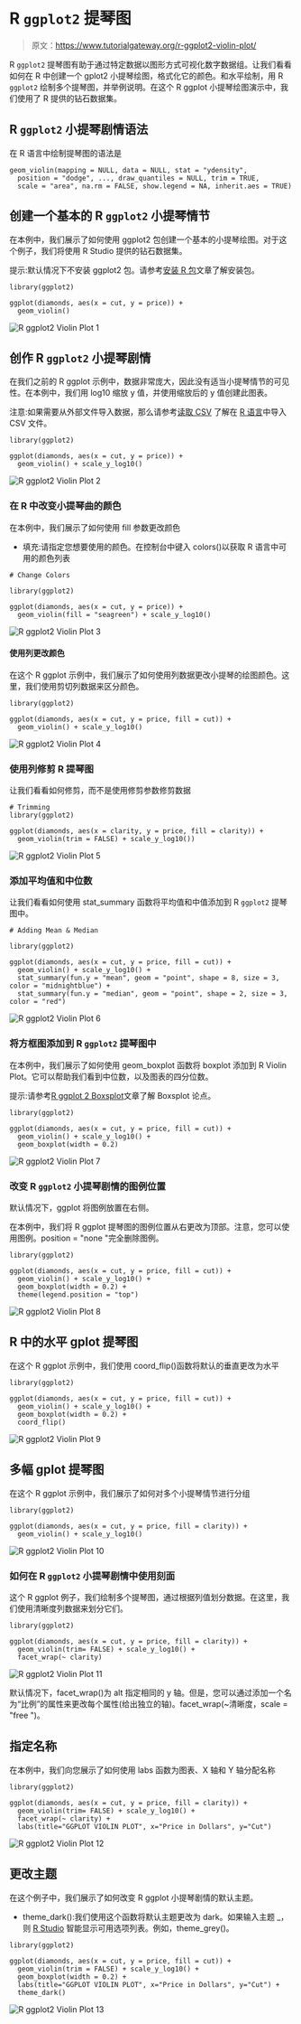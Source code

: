# R `ggplot2` 提琴图

> 原文：<https://www.tutorialgateway.org/r-ggplot2-violin-plot/>

R `ggplot2` 提琴图有助于通过特定数据以图形方式可视化数字数据组。让我们看看如何在 R 中创建一个 gplot2 小提琴绘图，格式化它的颜色。和水平绘制，用 R `ggplot2` 绘制多个提琴图，并举例说明。在这个 R ggplot 小提琴绘图演示中，我们使用了 R 提供的钻石数据集。

## R `ggplot2` 小提琴剧情语法

在 R 语言中绘制提琴图的语法是

```
geom_violin(mapping = NULL, data = NULL, stat = "ydensity",
  position = "dodge", ..., draw_quantiles = NULL, trim = TRUE,
  scale = "area", na.rm = FALSE, show.legend = NA, inherit.aes = TRUE)
```

## 创建一个基本的 R `ggplot2` 小提琴情节

在本例中，我们展示了如何使用 ggplot2 包创建一个基本的小提琴绘图。对于这个例子，我们将使用 R Studio 提供的钻石数据集。

提示:默认情况下不安装 ggplot2 包。请参考[安装 R 包](https://www.tutorialgateway.org/install-r-packages/)文章了解安装包。

```
library(ggplot2)

ggplot(diamonds, aes(x = cut, y = price)) + 
  geom_violin()
```

![R `ggplot2` Violin Plot 1](img/b4f116506fb4412044b5f26f61b3d101.png)

## 创作 R `ggplot2` 小提琴剧情

在我们之前的 R ggplot 示例中，数据非常庞大，因此没有适当小提琴情节的可见性。在本例中，我们用 log10 缩放 y 值，并使用缩放后的 y 值创建此图表。

注意:如果需要从外部文件导入数据，那么请参考[读取 CSV](https://www.tutorialgateway.org/r-read-csv-function/) 了解在 [R 语言](https://www.tutorialgateway.org/r-programming/)中导入 CSV 文件。

```
library(ggplot2)

ggplot(diamonds, aes(x = cut, y = price)) + 
  geom_violin() + scale_y_log10()
```

![R `ggplot2` Violin Plot 2](img/55a9c6c2802250c2d9edb092587880bb.png)

### 在 R 中改变小提琴曲的颜色

在本例中，我们展示了如何使用 fill 参数更改颜色

*   填充:请指定您想要使用的颜色。在控制台中键入 colors()以获取 R 语言中可用的颜色列表

```
# Change Colors

library(ggplot2)

ggplot(diamonds, aes(x = cut, y = price)) + 
  geom_violin(fill = "seagreen") + scale_y_log10()
```

![R `ggplot2` Violin Plot 3](img/840cd7a1e875fd9100568ad1d764abd8.png)

#### 使用列更改颜色

在这个 R ggplot 示例中，我们展示了如何使用列数据更改小提琴的绘图颜色。这里，我们使用剪切列数据来区分颜色。

```
library(ggplot2)

ggplot(diamonds, aes(x = cut, y = price, fill = cut)) + 
  geom_violin() + scale_y_log10()
```

![R `ggplot2` Violin Plot 4](img/fd33429abbc7ed340c4c80b1f1a399fe.png)

### 使用列修剪 R 提琴图

让我们看看如何修剪，而不是使用修剪参数修剪数据

```
# Trimming 
library(ggplot2)

ggplot(diamonds, aes(x = clarity, y = price, fill = clarity)) + 
  geom_violin(trim = FALSE) + scale_y_log10())
```

![R `ggplot2` Violin Plot 5](img/8f409aaa4badf605e19a90d12cc407e2.png)

### 添加平均值和中位数

让我们看看如何使用 stat_summary 函数将平均值和中值添加到 R `ggplot2` 提琴图中。

```
# Adding Mean & Median 

library(ggplot2)

ggplot(diamonds, aes(x = cut, y = price, fill = cut)) + 
  geom_violin() + scale_y_log10() +
  stat_summary(fun.y = "mean", geom = "point", shape = 8, size = 3, color = "midnightblue") +
  stat_summary(fun.y = "median", geom = "point", shape = 2, size = 3, color = "red")
```

![R `ggplot2` Violin Plot 6](img/3b488d9cb987d8987dc6fc9239450a34.png)

### 将方框图添加到 R `ggplot2` 提琴图中

在本例中，我们展示了如何使用 geom_boxplot 函数将 boxplot 添加到 R Violin Plot。它可以帮助我们看到中位数，以及图表的四分位数。

提示:请参考[R ggplot 2 Boxsplot](https://www.tutorialgateway.org/r-ggplot2-boxplot/)文章了解 Boxsplot 论点。

```
library(ggplot2)

ggplot(diamonds, aes(x = cut, y = price, fill = cut)) + 
  geom_violin() + scale_y_log10() +
  geom_boxplot(width = 0.2)
```

![R `ggplot2` Violin Plot 7](img/6410df2db072c7f24512c8598abd930d.png)

### 改变 R `ggplot2` 小提琴剧情的图例位置

默认情况下，ggplot 将图例放置在右侧。

在本例中，我们将 R ggplot 提琴图的图例位置从右更改为顶部。注意，您可以使用图例。position = "none "完全删除图例。

```
library(ggplot2)

ggplot(diamonds, aes(x = cut, y = price, fill = cut)) + 
  geom_violin() + scale_y_log10() +
  geom_boxplot(width = 0.2) +
  theme(legend.position = "top")
```

![R `ggplot2` Violin Plot 8](img/f50662c6433698161d7744bb66c8132c.png)

## R 中的水平 gplot 提琴图

在这个 R ggplot 示例中，我们使用 coord_flip()函数将默认的垂直更改为水平

```
library(ggplot2)

ggplot(diamonds, aes(x = cut, y = price, fill = cut)) + 
  geom_violin() + scale_y_log10() +
  geom_boxplot(width = 0.2) +
  coord_flip()
```

![R `ggplot2` Violin Plot 9](img/5425f290c85b17334ebed3a4c6ec1785.png)

## 多幅 gplot 提琴图

在这个 R ggplot 示例中，我们展示了如何对多个小提琴情节进行分组

```
library(ggplot2)

ggplot(diamonds, aes(x = cut, y = price, fill = clarity)) + 
  geom_violin() + scale_y_log10()
```

![R `ggplot2` Violin Plot 10](img/0369841533bd4c3cb413e4e67bebd0e8.png)

### 如何在 R `ggplot2` 小提琴剧情中使用刻面

这个 R ggplot 例子，我们绘制多个提琴图，通过根据列值划分数据。在这里，我们使用清晰度列数据来划分它们。

```
library(ggplot2)

ggplot(diamonds, aes(x = cut, y = price, fill = clarity)) + 
  geom_violin(trim= FALSE) + scale_y_log10() +
  facet_wrap(~ clarity)
```

![R `ggplot2` Violin Plot 11](img/517e75b1515489f267270b2035bdd42b.png)

默认情况下，facet_wrap()为 alt 指定相同的 y 轴。但是，您可以通过添加一个名为“比例”的属性来更改每个属性(给出独立的轴)。facet_wrap(~清晰度，scale = "free ")。

## 指定名称

在本例中，我们向您展示了如何使用 labs 函数为图表、X 轴和 Y 轴分配名称

```
library(ggplot2)

ggplot(diamonds, aes(x = cut, y = price, fill = clarity)) + 
  geom_violin(trim= FALSE) + scale_y_log10() +
  facet_wrap(~ clarity) +
  labs(title="GGPLOT VIOLIN PLOT", x="Price in Dollars", y="Cut")
```

![R `ggplot2` Violin Plot 12](img/e0eace40c01a9bf53d8e65290705ee52.png)

## 更改主题

在这个例子中，我们展示了如何改变 R ggplot 小提琴剧情的默认主题。

*   theme_dark():我们使用这个函数将默认主题更改为 dark。如果输入主题 _，则 [R Studio](https://www.tutorialgateway.org/download-r-studio-and-install/) 智能显示可用选项列表。例如，theme_grey()。

```
library(ggplot2)

ggplot(diamonds, aes(x = cut, y = price, fill = cut)) + 
  geom_violin(trim = FALSE) + scale_y_log10() +
  geom_boxplot(width = 0.2) +
  labs(title="GGPLOT VIOLIN PLOT", x="Price in Dollars", y="Cut") +
  theme_dark()
```

![R `ggplot2` Violin Plot 13](img/77879b5c7039ca426f1a4ac75c1802f3.png)